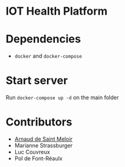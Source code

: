 # IOT Health Platform

# Dependencies
- `docker` and `docker-compose`

# Start server 
Run `docker-compose up -d` on the main folder

# Contributors
 - [Arnaud de Saint Meloir](https://arnaud.at)
 - Marianne Strassburger
 - Luc Couvreux
 - Pol de Font-Réaulx
